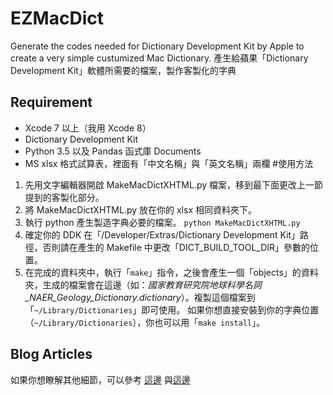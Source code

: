 # EZMacDict
Generate the codes needed for  Dictionary Development Kit by Apple to create a very simple custumized Mac Dictionary.
產生給蘋果「Dictionary Development Kit」軟體所需要的檔案，製作客製化的字典
## Requirement
* Xcode 7 以上（我用 Xcode 8）
* Dictionary Development Kit
* Python 3.5 以及 Pandas 函式庫
Documents
* MS xlsx 格式試算表，裡面有「中文名稱」與「英文名稱」兩欄
#使用方法
1. 先用文字編輯器開啟 MakeMacDictXHTML.py 檔案，移到最下面更改上一節提到的客製化部分。
2. 將 MakeMacDictXHTML.py 放在你的 xlsx 相同資料夾下。
3. 執行 python 產生製造字典必要的檔案。
`python MakeMacDictXHTML.py`
4. 確定你的 DDK 在「/Developer/Extras/Dictionary Development Kit」路徑，否則請在產生的 Makefile 中更改「DICT_BUILD_TOOL_DIR」參數的位置。
5. 在完成的資料夾中，執行「`make`」指令，之後會產生一個「objects」的資料夾，生成的檔案會在這邊（如：*國家教育研究院地球科學名詞_NAER_Geology_Dictionary.dictionary*）。複製這個檔案到「`~/Library/Dictionaries`」即可使用。
    如果你想直接安裝到你的字典位置（`~/Library/Dictionaries`），你也可以用「`make install`」。

## Blog Articles
如果你想瞭解其他細節，可以參考 [這邊](https://lcarbon.idv.tw/py-%e8%87%aa%e8%a3%bdmac%e8%be%ad%e5%85%b8%ef%bc%88%e4%b8%8a%ef%bc%89/) 與[這邊](https://lcarbon.idv.tw/py-%e8%87%aa%e8%a3%bdmac%e8%be%ad%e5%85%b8%ef%bc%88%e4%b8%8b%ef%bc%89/)
